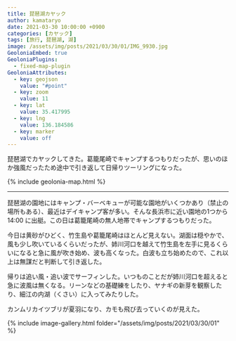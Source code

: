 ```yaml
---
title: 琵琶湖カヤック
author: kamataryo
date: 2021-03-30 10:00:00 +0900
categories: [カヤック]
tags: [旅行, 琵琶湖, 湖]
image: /assets/img/posts/2021/03/30/01/IMG_9930.jpg
GeoloniaEmbed: true
GeoloniaPlugins:
  - fixed-map-plugin
GeoloniaAttributes:
  - key: geojson
    value: "#point"
  - key: zoom
    value: 11
  - key: lat
    value: 35.417995
  - key: lng
    value: 136.184586
  - key: marker
    value: off
---
```


<script id="point" type="json">
{
  "type": "FeatureCollection",
  "features": [
    {
      "properties": { "title": "葛籠尾崎(つづらおさき)" },
      "geometry": {
        "type": "point",
        "coordinates": [136.146998, 35.446040]
      }
    },
    {
      "properties": { "title": "竹生島" },
      "geometry": {
        "type": "point",
        "coordinates": [136.143394, 35.422367]
      }
    },
    {
      "properties": { "title": "姉川河口" },
      "geometry": {
        "type": "point",
        "coordinates": [136.215792, 35.388263]
      }
    },
    {
      "properties": { "title": "細江内湖" },
      "geometry": {
        "type": "point",
        "coordinates": [136.242651, 35.387596]
      }
    }
  ]
}
</script>

琵琶湖でカヤックしてきた。葛籠尾崎でキャンプするつもりだったが、思いのほか強風だったため途中で引き返して日帰りツーリングになった。

{% include geolonia-map.html %}

---

琵琶湖の園地にはキャンプ・バーベキューが可能な園地がいくつかあり（禁止の場所もある）、最近はデイキャンプ客が多い。そんな長浜市に近い園地の1つから 14:00 に出艇。この日は葛籠尾崎の無人地帯でキャンプするつもりだった。

今日は黄砂がひどく、竹生島や葛籠尾崎はほとんど見えない。湖面は穏やかで、風も少し吹いているくらいだったが、姉川河口を越えて竹生島を左手に見るくらいになると急に風が吹き始め、波も高くなった。白波も立ち始めたので、これ以上は無謀だと判断して引き返した。

帰りは追い風・追い波でサーフィンした。いつものことだが姉川河口を超えると急に波風は無くなる。リーンなどの基礎練をしたり、ヤナギの新芽を観察したり、細江の内湖（くさい）に入ってみたりした。

カンムリカイツブリが夏羽になり、カモも飛び去っていくのが見えた。

{% include image-gallery.html folder="/assets/img/posts/2021/03/30/01" %}

